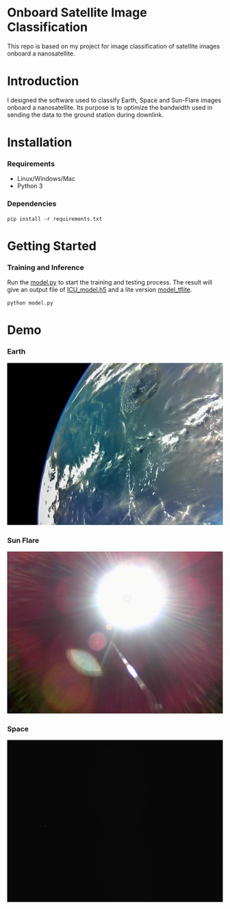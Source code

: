 # Onboard Satellite Image Classification
This repo is based on my project for image classification of satellite images onboard a nanosatellite.

# Introduction
I designed the software used to classify Earth, Space and Sun-Flare images onboard a nanosatellite. Its purpose is to optimize the bandwidth used in sending the data to the ground station during downlink.

# Installation
### Requirements
- Linux/Windows/Mac
- Python 3
### Dependencies
    pip install -r requirements.txt
    
# Getting Started
### Training and Inference
Run the [model.py](https://github.com/chandlerbing65nm/Onboard-Satellite-Image-Classification/blob/main/model.py) to start the training and testing process. The result will give an output file of [ICU_model.h5](https://github.com/chandlerbing65nm/Onboard-Satellite-Image-Classification/tree/main/Models) and a lite version [model_tflite](https://github.com/chandlerbing65nm/Onboard-Satellite-Image-Classification/tree/main/Models).
```
python model.py
```
# Demo
### Earth
![alt text](https://github.com/chandlerbing65nm/Onboard-Satellite-Image-Classification/blob/main/Dataset/Test/Earth/BIRDS3-1-1.jpg)
### Sun Flare
![alt text](https://github.com/chandlerbing65nm/Onboard-Satellite-Image-Classification/blob/main/Dataset/Test/Flare/NanoSat-20.jpg)
### Space
![alt text](https://github.com/chandlerbing65nm/Onboard-Satellite-Image-Classification/blob/main/Dataset/Test/Space/D2_MFC_2019-02-27T191956086_%5B000.000%5D-thumb.jpg)
